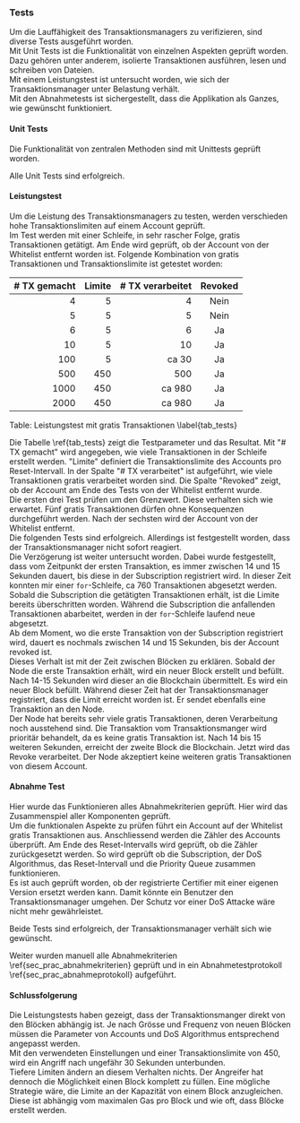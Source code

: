 
### Tests

Um die Lauffähigkeit des Transaktionsmanagers zu verifizieren, sind diverse
Tests ausgeführt worden.\
Mit Unit Tests ist die Funktionalität von einzelnen
Aspekten geprüft worden. Dazu gehören unter anderem, isolierte Transaktionen
ausführen, lesen und schreiben von Dateien.\
Mit einem Leistungstest ist untersucht worden, wie sich der Transaktionsmanager
unter Belastung verhält.\
Mit den Abnahmetests ist sichergestellt, dass die Applikation als Ganzes,
wie gewünscht funktioniert.

#### Unit Tests

Die Funktionalität von zentralen Methoden sind mit Unittests geprüft worden.

Alle Unit Tests sind erfolgreich. 

#### Leistungstest

Um die Leistung des Transaktionsmanagers zu testen, werden verschieden hohe
Transaktionslimiten auf einem Account geprüft.\
Im Test werden mit einer Schleife, in sehr rascher Folge, gratis Transaktionen
getätigt. Am Ende wird geprüft, ob der Account von der Whitelist entfernt worden
ist. Folgende Kombination von gratis Transaktionen und Transaktionslimite ist
getestet worden:

| # TX gemacht | Limite |  # TX verarbeitet|Revoked|
|-------:|---------:|------:|:---:|
|4|5| 4|Nein|
|5|5|5|Nein|
|6|5|6|Ja|
|10|5|10|Ja|
|100|5|ca 30|Ja|
|500|450|500|Ja|
|1000|450|ca 980|Ja|
|2000|450|ca 980|Ja|

Table: Leistungstest mit gratis Transaktionen \label{tab_tests}

Die Tabelle \ref{tab_tests} zeigt die Testparameter und das Resultat. Mit "# TX
gemacht" wird angegeben, wie viele Transaktionen in der Schleife erstellt
werden. "Limite" definiert die Transaktionslimite des Accounts pro
Reset-Intervall. In der Spalte "# TX verarbeitet" ist aufgeführt, wie viele
Transaktionen gratis verarbeitet worden sind. Die Spalte "Revoked" zeigt, ob der
Account am Ende des Tests von der Whitelist entfernt wurde.\
Die ersten drei Test prüfen um den Grenzwert. Diese verhalten sich wie erwartet.
Fünf gratis Transaktionen dürfen ohne Konsequenzen durchgeführt werden. Nach der
sechsten wird der Account von der Whitelist entfernt.\
Die folgenden Tests sind erfolgreich. Allerdings ist festgestellt worden, dass
der Transaktionsmanager nicht sofort reagiert.\
Die Verzögerung ist weiter untersucht worden. Dabei wurde festgestellt, dass vom
Zeitpunkt der ersten Transaktion, es immer zwischen 14 und 15 Sekunden dauert,
bis diese in der Subscription registriert wird. In dieser Zeit konnten mir einer
```for```-Schleife, ca 760 Transaktionen abgesetzt werden.\
Sobald die Subscription die getätigten Transaktionen erhält, ist die Limite
bereits überschritten worden. Während die Subscription die anfallenden
Transaktionen abarbeitet, werden in der ```for```-Schleife laufend neue
abgesetzt.\
Ab dem Moment, wo die erste Transaktion von der Subscription registriert wird,
dauert es nochmals zwischen 14 und 15 Sekunden, bis der Account revoked ist.\
Dieses Verhalt ist mit der Zeit zwischen Blöcken zu erklären. Sobald der Node
die erste Transaktion erhält, wird ein neuer Block erstellt und befüllt. Nach
14-15 Sekunden wird dieser an die Blockchain übermittelt. Es wird ein neuer
Block befüllt. Während dieser Zeit hat der Transaktionsmanager registriert, dass
die Limit erreicht worden ist. Er sendet ebenfalls eine Transaktion an den
Node.\
Der Node hat bereits sehr viele gratis Transaktionen, deren Verarbeitung noch
ausstehend sind. Die Transaktion vom Transaktionsmanger wird prioritär
behandelt, da es keine gratis Transaktion ist. Nach 14 bis 15 weiteren Sekunden,
erreicht der zweite Block die Blockchain. Jetzt wird das Revoke verarbeitet. Der
Node akzeptiert keine weiteren gratis Transaktionen von diesem Account.



#### Abnahme Test

Hier wurde das Funktionieren alles Abnahmekriterien geprüft.
Hier wird das Zusammenspiel aller Komponenten geprüft.\
Um die funktionalen Aspekte zu prüfen führt ein Account auf der Whitelist gratis
Transaktionen aus. Anschliessend werden die Zähler des Accounts überprüft. Am
Ende des Reset-Intervalls wird geprüft, ob die Zähler zurückgesetzt werden. So
wird geprüft ob die Subscription, der DoS Algorithmus, das Reset-Intervall und
die Priority Queue zusammen funktionieren.\
Es ist auch geprüft worden, ob der registrierte Certifier mit einer eigenen
Version ersetzt werden kann. Damit könnte ein Benutzer den Transaktionsmanager
umgehen. Der Schutz vor einer DoS Attacke wäre nicht mehr gewährleistet.

Beide Tests sind erfolgreich, der Transaktionsmanager verhält sich wie gewünscht.   

Weiter wurden manuell alle Abnahmekriterien \ref{sec_prac_abnahmekriterien} geprüft und in ein Abnahmetestprotokoll \ref{sec_prac_abnahmeprotokoll} aufgeführt.

#### Schlussfolgerung

Die Leistungstests haben gezeigt, dass der Transaktionsmanger direkt von den
Blöcken abhängig ist. Je nach Grösse und Frequenz von neuen Blöcken müssen die
Parameter von Accounts und DoS Algorithmus entsprechend angepasst werden.\
Mit den verwendeten Einstellungen und einer Transaktionslimite von 450, wird ein
Angriff nach ungefähr 30 Sekunden unterbunden.\
Tiefere Limiten ändern an diesem Verhalten nichts. Der Angreifer hat dennoch die
Möglichkeit einen Block komplett zu füllen. Eine mögliche Strategie wäre, die
Limite an der Kapazität von einem Block anzugleichen. Diese ist abhängig vom
maximalen Gas pro Block und wie oft, dass Blöcke erstellt werden.
